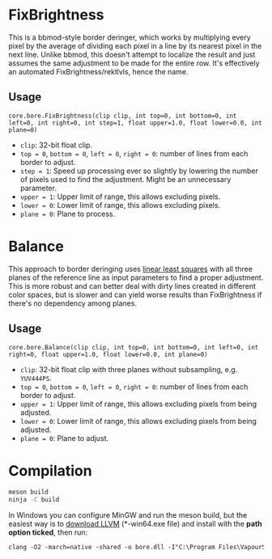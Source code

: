 # FixBrightness

This is a bbmod-style border deringer, which works by multiplying every pixel by the average of dividing each pixel in a line by its nearest pixel in the next line. Unlike bbmod, this doesn't attempt to localize the result and just assumes the same adjustment to be made for the entire row. It's effectively an automated FixBrightness/rektlvls, hence the name.

## Usage

```
core.bore.FixBrightness(clip clip, int top=0, int bottom=0, int left=0, int right=0, int step=1, float upper=1.0, float lower=0.0, int plane=0)
```

* `clip`: 32-bit float clip.
* `top = 0`, `bottom = 0`, `left = 0`, `right = 0`: number of lines from each border to adjust.
* `step = 1`: Speed up processing ever so slightly by lowering the number of pixels used to find the adjustment. Might be an unnecessary parameter.
* `upper = 1`: Upper limit of range, this allows excluding pixels.
* `lower = 0`: Lower limit of range, this allows excluding pixels.
* `plane = 0`: Plane to process.

# Balance

This approach to border deringing uses [linear least squares](https://www.gnu.org/software/gsl/doc/html/lls.html#multi-parameter-regression) with all three planes of the reference line as input parameters to find a proper adjustment. This is more robust and can better deal with dirty lines created in different color spaces, but is slower and can yield worse results than FixBrightness if there's no dependency among planes.

## Usage

```
core.bore.Balance(clip clip, int top=0, int bottom=0, int left=0, int right=0, float upper=1.0, float lower=0.0, int plane=0)
```

* `clip`: 32-bit float clip with three planes without subsampling, e.g. `YUV444PS`.
* `top = 0`, `bottom = 0`, `left = 0`, `right = 0`: number of lines from each border to adjust.
* `upper = 1`: Upper limit of range, this allows excluding pixels from being adjusted.
* `lower = 0`: Lower limit of range, this allows excluding pixels from being adjusted.
* `plane = 0`: Plane to adjust.

# Compilation

```sh 
meson build
ninja -C build 
```

In Windows you can configure MinGW and run the meson build, but the easiest way is to [download LLVM](https://github.com/llvm/llvm-project/releases) (*-win64.exe file) and install with the **path option ticked**, then run:

```ps
clang -O2 -march=native -shared -o bore.dll -I"C:\Program Files\VapourSynth\sdk\include" src\bore.c
```
